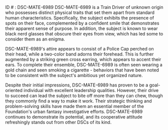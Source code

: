ID # : DSC-MATE-6989
DSC-MATE-6989 is a Train Driver of unknown origin who possesses distinct physical traits that set them apart from standard human characteristics. Specifically, the subject exhibits the presence of spots on their face, complemented by a confident smile that demonstrates their apparent sense of purpose. In addition, the subject is known to wear black nerd glasses that obscure their eyes from view, which has led some to consider them as an enigma.

DSC-MATE-6989's attire appears to consist of a Police Cap perched on their head, while a two-color band adorns their forehead. This is further augmented by a striking green cross earring, which appears to accent their ears. To complete their ensemble, DSC-MATE-6989 is often seen wearing a gold chain and seen smoking a cigarette - behaviors that have been noted to be consistent with the subject's ambitious yet organized nature.

Despite their initial impressions, DSC-MATE-6989 has proven to be a goal-oriented individual with excellent leadership qualities. However, their drive to succeed can lead the subject to bite off more than they can chew, though they commonly find a way to make it work. Their strategic thinking and problem-solving skills have made them an essential member of the Foundation's urban fantasy investigative efforts. DSC-MATE-6989 continues to demonstrate its potential, and its cooperative attitude refreshingly stands out from other DSCs of its kind.